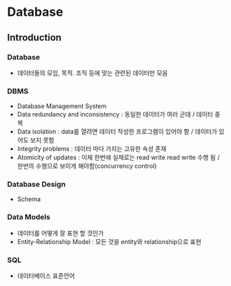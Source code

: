 # Database

## Introduction

### Database
- 데이터들의 모임, 목적. 조직 등에 맞는 관련된 데이터만 모음

### DBMS
- Database Management System
- Data redundancy and inconsistency : 동일한 데이터가 여러 군데 / 데이터 중복
- Data isolation : data를 열려면 데이터 작성한 프로그램이 있어야 함 / 데이터가 있어도 보지 못함
-  Integrity problems : 데이터 마다 가지는 고유한 속성 존재
- Atomicity of updates : 이체 한번에 실제로는 read write read write 수행 됨 / 한번의 수행으로 보이게 해야함(concurrency control)

### Database Design
- Schema 

### Data Models
- 데이터를 어떻게 잘 표현 할 것인가
- Entity-Relationship Model : 모든 것을 entity와 relationship으로 표현

### SQL
- 데이터베이스 표준언어
